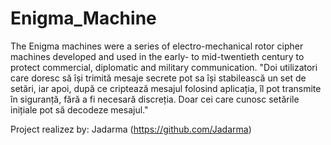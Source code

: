 # Enigma_Machine
The Enigma machines were a series of electro-mechanical rotor cipher machines developed and used in the early- to mid-twentieth
century to protect commercial, diplomatic and military communication. 
"Doi utilizatori care doresc să își trimită mesaje secrete pot sa își stabilească un set de setări, iar apoi, după ce 
criptează mesajul folosind aplicația, îl pot transmite în siguranță, fără a fi necesară discreția. 
Doar cei care cunosc setările inițiale pot să decodeze mesajul."

Project realizez by: Jadarma (https://github.com/Jadarma)
